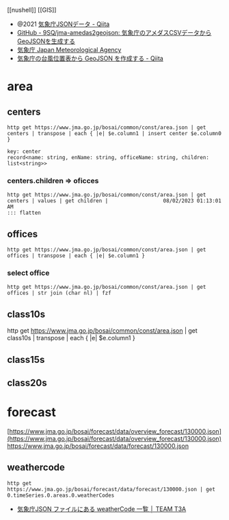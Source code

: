 
[[nushell]]
[[GIS]]

- @2021 [気象庁JSONデータ - Qiita](https://qiita.com/michan06/items/48503631dd30275288f7)
- [GitHub - 9SQ/jma-amedas2geojson: 気象庁のアメダスCSVデータからGeoJSONを生成する](https://github.com/9SQ/jma-amedas2geojson)
- [気象庁 Japan Meteorological Agency](https://www.data.jma.go.jp/developer/gis.html)
- [気象庁の台風位置表から GeoJSON を作成する - Qiita](https://qiita.com/mg_kudo/items/d490f7b47f44e74e8b8e)
# area
## centers
```nu
http get https://www.jma.go.jp/bosai/common/const/area.json | get centers | transpose | each { |e| $e.column1 | insert center $e.column0 }
```

```
key: center
record<name: string, enName: string, officeName: string, children: list<string>>
```

### centers.children => oficces
```
http get https://www.jma.go.jp/bosai/common/const/area.json | get centers | values | get children |                  08/02/2023 01:13:01 AM
::: flatten
```

## offices
```nu
http get https://www.jma.go.jp/bosai/common/const/area.json | get offices | transpose | each { |e| $e.column1 }
```

### select office
```
http get https://www.jma.go.jp/bosai/common/const/area.json | get offices | str join (char nl) | fzf
```
## class10s
http get https://www.jma.go.jp/bosai/common/const/area.json | get class10s | transpose | each { |e| $e.column1 }

## class15s

## class20s

# forecast
[https://www.jma.go.jp/bosai/forecast/data/overview_forecast/130000.json](https://www.jma.go.jp/bosai/forecast/data/overview_forecast/130000.json)
https://www.jma.go.jp/bosai/forecast/data/forecast/130000.json

## weathercode
```nu
http get https://www.jma.go.jp/bosai/forecast/data/forecast/130000.json | get 0.timeSeries.0.areas.0.weatherCodes
```

- [気象庁JSON ファイルにある weatherCode 一覧 │ TEAM T3A](https://www.t3a.jp/blog/web-develop/weather-code-list/)
